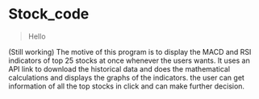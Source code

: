 # Stock_code

> Hello

(Still working)
The motive of this program is to display the MACD and RSI indicators of top 25 stocks at once whenever the users wants.
It uses an API link to download the historical data and does the mathematical calculations and displays the graphs of the indicators.
the user can get information of all the top stocks in click and can make further decision.
